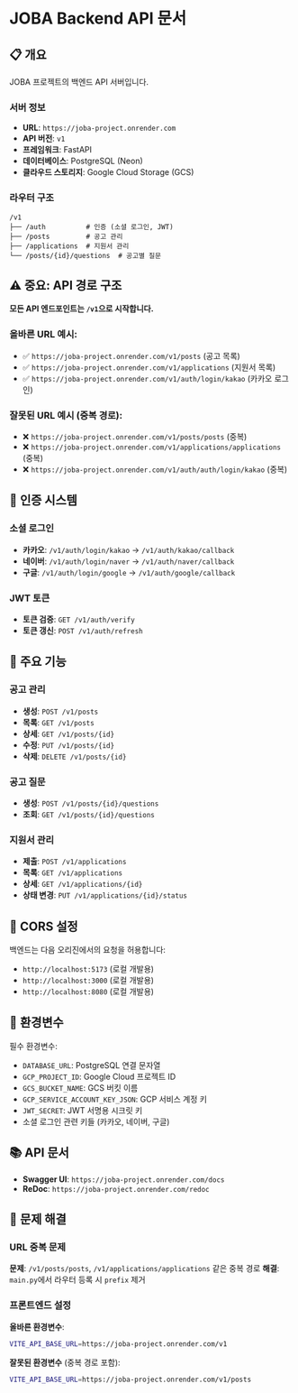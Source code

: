 # JOBA Backend API 문서

## 📋 개요
JOBA 프로젝트의 백엔드 API 서버입니다.

### 서버 정보
- **URL**: `https://joba-project.onrender.com`
- **API 버전**: `v1`
- **프레임워크**: FastAPI
- **데이터베이스**: PostgreSQL (Neon)
- **클라우드 스토리지**: Google Cloud Storage (GCS)

### 라우터 구조
```
/v1
├── /auth          # 인증 (소셜 로그인, JWT)
├── /posts         # 공고 관리
├── /applications  # 지원서 관리
└── /posts/{id}/questions  # 공고별 질문
```

## ⚠️ 중요: API 경로 구조
**모든 API 엔드포인트는 `/v1`으로 시작합니다.**

### 올바른 URL 예시:
- ✅ `https://joba-project.onrender.com/v1/posts` (공고 목록)
- ✅ `https://joba-project.onrender.com/v1/applications` (지원서 목록)
- ✅ `https://joba-project.onrender.com/v1/auth/login/kakao` (카카오 로그인)

### 잘못된 URL 예시 (중복 경로):
- ❌ `https://joba-project.onrender.com/v1/posts/posts` (중복)
- ❌ `https://joba-project.onrender.com/v1/applications/applications` (중복)
- ❌ `https://joba-project.onrender.com/v1/auth/auth/login/kakao` (중복)

## 🔐 인증 시스템

### 소셜 로그인
- **카카오**: `/v1/auth/login/kakao` → `/v1/auth/kakao/callback`
- **네이버**: `/v1/auth/login/naver` → `/v1/auth/naver/callback`
- **구글**: `/v1/auth/login/google` → `/v1/auth/google/callback`

### JWT 토큰
- **토큰 검증**: `GET /v1/auth/verify`
- **토큰 갱신**: `POST /v1/auth/refresh`

## 📝 주요 기능

### 공고 관리
- **생성**: `POST /v1/posts`
- **목록**: `GET /v1/posts`
- **상세**: `GET /v1/posts/{id}`
- **수정**: `PUT /v1/posts/{id}`
- **삭제**: `DELETE /v1/posts/{id}`

### 공고 질문
- **생성**: `POST /v1/posts/{id}/questions`
- **조회**: `GET /v1/posts/{id}/questions`

### 지원서 관리
- **제출**: `POST /v1/applications`
- **목록**: `GET /v1/applications`
- **상세**: `GET /v1/applications/{id}`
- **상태 변경**: `PUT /v1/applications/{id}/status`

## 🚀 CORS 설정
백엔드는 다음 오리진에서의 요청을 허용합니다:
- `http://localhost:5173` (로컬 개발용)
- `http://localhost:3000` (로컬 개발용)
- `http://localhost:8080` (로컬 개발용)

## 🔧 환경변수
필수 환경변수:
- `DATABASE_URL`: PostgreSQL 연결 문자열
- `GCP_PROJECT_ID`: Google Cloud 프로젝트 ID
- `GCS_BUCKET_NAME`: GCS 버킷 이름
- `GCP_SERVICE_ACCOUNT_KEY_JSON`: GCP 서비스 계정 키
- `JWT_SECRET`: JWT 서명용 시크릿 키
- 소셜 로그인 관련 키들 (카카오, 네이버, 구글)

## 📚 API 문서
- **Swagger UI**: `https://joba-project.onrender.com/docs`
- **ReDoc**: `https://joba-project.onrender.com/redoc`

## 🚨 문제 해결

### URL 중복 문제
**문제**: `/v1/posts/posts`, `/v1/applications/applications` 같은 중복 경로
**해결**: `main.py`에서 라우터 등록 시 `prefix` 제거

### 프론트엔드 설정
**올바른 환경변수**:
```bash
VITE_API_BASE_URL=https://joba-project.onrender.com/v1
```

**잘못된 환경변수** (중복 경로 포함):
```bash
VITE_API_BASE_URL=https://joba-project.onrender.com/v1/posts
``` 